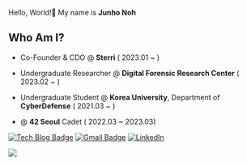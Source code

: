Hello, World!👋 My name is **Junho Noh**
<br/>

## Who Am I?
* Co-Founder & CDO @ **Sterri** ( 2023.01 ~ )
* Undergraduate Researcher @ **Digital Forensic Research Center** ( 2023.02 ~ )
* Undergraduate Student @ **Korea University**, Department of **CyberDefense** ( 2021.03 ~ )

* @ **42 Seoul** Cadet ( 2022.03 ~ 2023.03)



[![Tech Blog Badge](http://img.shields.io/badge/-Tech%20blog-black?style=flat-square&logo=github&link=https://d2n0s4ur.github.io/)](https://d2n0s4ur.github.io/)
[![Gmail Badge](https://img.shields.io/badge/Gmail-d14836?style=flat-square&logo=Gmail&logoColor=white&link=mailto:njh0625@gmail.com)](mailto:njh0625@gmail.com)
[![LinkedIn](https://img.shields.io/badge/Linkedin-0A66C2?style=flat-square&logo=Linkedin&logoColor=white&link=www.linkedin.com/in/d2n0s4ur)](https://www.linkedin.com/in/d2n0s4ur)

![](https://komarev.com/ghpvc/?username=d2n0s4ur&color=green&style=flat&label=view)
